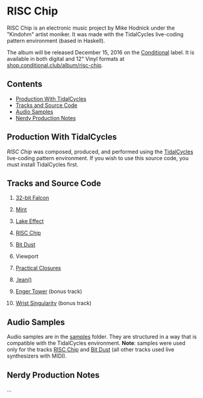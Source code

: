 RISC Chip
=========

RISC Chip is an electronic music project by Mike Hodnick under the "Kindohm" 
artist moniker. It was made with the TidalCycles live-coding pattern environment 
(based in Haskell). 

The album will be released December 15, 2016 on the [Conditional](http://conditional.club) label.
It is available in both digital and 12" Vinyl formats at 
[shop.conditional.club/album/risc-chip](http://shop.conditional.club/album/risc-chip).

## Contents

* [Production With TidalCycles](#tidalcycles)
* [Tracks and Source Code](#tracks)
* [Audio Samples](#samples)
* [Nerdy Production Notes](#notes)

<a name="tidalcycles"></a>
## Production With TidalCycles

_RISC Chip_ was composed, produced, and performed using the [TidalCycles](http://tidalcycles.org)
live-coding pattern environment. If you wish to use this source code, you must install
TidalCycles first.  

<a name="tracks"></a>
## Tracks and Source Code

1. [32-bit Falcon](https://github.com/kindohm/risc-chip/blob/master/tracks/01.32-bit-Falcon.tidal)

2. [Mint](https://github.com/kindohm/risc-chip/blob/master/tracks/02.Mint.tidal)

3. [Lake Effect](https://github.com/kindohm/risc-chip/blob/master/tracks/03.Lake-Effect.tidal)

4. [RISC Chip](https://github.com/kindohm/risc-chip/blob/master/tracks/04.RISC-Chip.tidal)

5. [Bit Dust](https://github.com/kindohm/risc-chip/blob/master/tracks/05.Bit-Dust.tidal)

6. Viewport

7. [Practical Closures](https://github.com/kindohm/risc-chip/blob/master/tracks/07.Practical-Closures.tidal)

8. [.lean()](https://github.com/kindohm/risc-chip/blob/master/tracks/08.lean.tidal)

9. [Enger Tower](https://github.com/kindohm/risc-chip/blob/master/tracks/09bonus.Enger-Tower.tidal) (bonus track)

10. [Wrist Singularity](https://github.com/kindohm/risc-chip/blob/master/tracks/10bonus.Wrist-Singularity.tidal) (bonus track)


<a name="samples"></a>
## Audio Samples

Audio samples are in the [samples](tree/master/samples) folder. They are structured in a way
that is compatible with the TidalCycles environment. **Note**: samples were used only for the
tracks [RISC Chip](https://github.com/kindohm/risc-chip/blob/master/tracks/04.RISC-Chip.tidal) and 
[Bit Dust](https://github.com/kindohm/risc-chip/blob/master/tracks/05.Bit-Dust.tidal)
(all other tracks used live synthesizers with MIDI).

<a name="notes"></a>
## Nerdy Production Notes

...